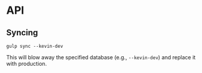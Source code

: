 # API #

## Syncing

`
gulp sync --kevin-dev
`

This will blow away the specified database (e.g., `--kevin-dev`) and replace it with production.
